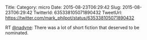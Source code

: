 Title: 
Category: micro
Date: 2015-08-23T06:29:42
Slug: 2015-08-23T06:29:42
TwitterId: 635338105071890432
TweetUrl: https://twitter.com/mark_philpot/status/635338105071890432

RT [@nadyne](https://twitter.com/nadyne): There was a lot of short fiction that deserved to be nominated.